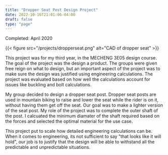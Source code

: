 ```yaml
---
title: "Dropper Seat Post Design Project"
date: 2022-10-16T21:01:06-04:00
draft: false
type: "page"
---
```


Completed: April 2020

{{< figure src="/projects/dropperseat.png" alt="CAD of dropper seat" >}}

This project was for my third year, in the MECHENG 3E05 design course. The goal of the project was the design a product. The groups were given free reign on what to design, but an important aspect of the project was to make sure the design was justified using engineering calculations. The project was evaluated based on how well the calculations account for issues like buckling and bolt calculations.

My group decided to design a dropper seat post. Dropper seat posts are used in mountain biking to raise and lower the seat while the rider is on it, without having them get off the seat. Our goal was to make a lighter version of the seat post. My role of the project was to complete the outer shaft of the post. I calcuated the minimum diamater of the shaft required based on the forces and selected the optimal material for the use case.

This project put to scale how detailed engineering calculations can be. When it comes to engineering, its not sufficient to say "that looks like it will hold", our job is to justify that the design will be able to withstand all the predictable and unpredictable situations. 
